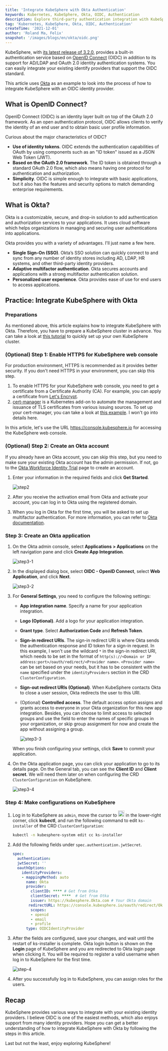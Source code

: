 ```yaml
---
title: 'Integrate KubeSphere with Okta Authentication'
keywords: Kubernetes, KubeSphere, Okta, OIDC, Authentication
description: Explore third-party authentication integration with KubeSphere.
tag: 'Kubernetes, KubeSphere, Okta, OIDC, Authentication'
createTime: '2021-12-01'
author: 'Roland Ma, Felix'
snapshot: '/images/blogs/en/okta/oidc.png'
---
```


KubeSphere, with [its latest release of 3.2.0](../kubesphere-3.2.0-ga-announcement/), provides a built-in authentication service based on [OpenID Connect](https://openid.net/connect/) (OIDC) in addition to its support for AD/LDAP and OAuth 2.0 identity authentication systems. You can easily integrate your existing identify providers that support the OIDC standard.

This article uses [Okta](https://www.okta.com/) as an example to look into the process of how to integrate KubeSphere with an OIDC identity provider.

## What is OpenID Connect?

OpenID Connect (OIDC) is an identity layer built on top of the OAuth 2.0 framework. As an open authentication protocol, OIDC allows clients to verify the identity of an end user and to obtain basic user profile information.

Curious about the major characteristics of OIDC?

- **Use of identity tokens**. OIDC extends the authentication capabilities of OAuth by using components such as an "ID token" issued as a JSON Web Token (JWT).
- **Based on the OAuth 2.0 framework**. The ID token is obtained through a standard OAuth 2.0 flow, which also means having one protocol for authentication and authorization.
- **Simplicity**. OIDC is simple enough to integrate with basic applications, but it also has the features and security options to match demanding enterprise requirements.

## What is Okta?

Okta is a customizable, secure, and drop-in solution to add authentication and authorization services to your applications. It uses cloud software which helps organizations in managing and securing user authentications into applications. 

Okta provides you with a variety of advantages. I'll just name a few here.

- **Single Sign-On (SSO)**. Okta’s SSO solution can quickly connect to and sync from any number of identity stores including AD, LDAP, HR systems, and other third-party identity providers.
- **Adaptive multifactor authentication**. Okta secures accounts and applications with a strong multifactor authentication solution.
- **Personalized user experience**. Okta provides ease of use for end users to access applications.

## Practice: Integrate KubeSphere with Okta

### Preparations

As mentioned above, this article explains how to integrate KubeSphere with Okta. Therefore, you have to prepare a KubeSphere cluster in advance. You can take a look at [this tutorial](https://kubesphere.io/docs/quick-start/all-in-one-on-linux/) to quickly set up your own KubeSphere cluster.

### (Optional) Step 1: Enable HTTPS for KubeSphere web console

For production environment, HTTPS is recommended as it provides better security. If you don't need HTTPS in your environment, you can skip this step.

1. To enable HTTPS for your KubeSphere web console, you need to get a certificate from a Certificate Authority (CA). For example, you can apply a certificate from [Let's Encrypt](https://letsencrypt.org/).
2. [cert-manager](https://github.com/jetstack/cert-manager/) is a Kubernetes add-on to automate the management and issuance of TLS certificates from various issuing sources. To set up your cert-manager, you can take a look at [this example](https://cert-manager.io/docs/tutorials/acme/ingress/#step-5-deploy-cert-manager). I won't go into details here.

In this article, let's use the URL https://console.kubesphere.io for accessing the KubeSphere web console.

### (Optional) Step 2: Create an Okta account

If you already have an Okta account, you can skip this step, but you need to make sure your existing Okta account has the admin permission. If not, go to the [Okta Workforce Identity Trial](https://www.okta.com/free-trial/) page to create an account. 

1. Enter your information in the required fields and click **Get Started**.

   ![step2](/images/blogs/en/okta/step2.png)

2. After you receive the activation email from Okta and activate your account, you can log in to Okta using the registered domain.

3. When you log in Okta for the first time, you will be asked to set up multifactor authentication. For more information, you can refer to [Okta documentation](https://help.okta.com/en/prod/Content/Topics/Security/mfa/mfa-home.htm).

### Step 3: Create an Okta application

1. On the Okta admin console, select **Applications > Applications** on the left navigation pane and click **Create App Integration**.

   ![step3-1](/images/blogs/en/okta/step3-1.png)

2. In the displayed dialog box, select **OIDC - OpenID Connect**, select **Web Application**, and click **Next**.

   ![step3-2](/images/blogs/en/okta/step3-2.png)

3. For **General Settings**, you need to configure the following settings:

   - **App integration name**. Specify a name for your application integration.

   - **Logo (Optional)**. Add a logo for your application integration.

   - **Grant type**. Select **Authorization Code** and **Refresh Token**.

   - **Sign-in redirect URIs**. The sign-in redirect URI is where Okta sends the authentication response and ID token for a sign-in request. In this example, I won't use the wildcard `*` in the sign-in redirect URI, which needs to be set in the format of `http(s)://<Domain or IP address:port>/oauth/redirect/<Provider name>`. `<Provider name>` can be set based on your needs, but it has to be consistent with the `name` specified under the `identityProviders` section in the CRD `ClusterConfiguration`.

   - **Sign-out redirect URIs (Optional)**. When KubeSphere contacts Okta to close a user session, Okta redirects the user to this URI.

   - (Optional) **Controlled access**. The default access option assigns and grants access to everyone in your Okta organization for this new app integration. Besides, you can choose to limit access to selected groups and use the field to enter the names of specific groups in your organization, or skip group assignment for now and create the app without assigning a group.

     ![step3-3](/images/blogs/en/okta/step3-3.png)

   When you finish configuring your settings, click **Save** to commit your application.

4. On the Okta application page, you can click your application to go to its details page. On the General tab, you can see the **Client ID** and **Client secret**. We will need them later on when configuring the CRD `ClusterConfiguration` on KubeSphere.

   ![step3-4](/images/blogs/en/okta/step3-4.png)

### Step 4: Make configurations on KubeSphere

1. Log in to KubeSphere as `admin`, move the cursor to <img src="/images/docs/v3.3/common-icons/hammer.png" width="20" /> in the lower-right corner, click **kubectl**, and run the following command to edit `ks-installer` of the CRD `ClusterConfiguration`:

   ```bash
   kubectl -n kubesphere-system edit cc ks-installer
   ```

2. Add the following fields under `spec.authentication.jwtSecret`.

   ```yaml
   spec:
     authentication:
     jwtSecret: ''
     oauthOptions:
       identityProviders:
       - mappingMethod: auto
         name: Okta
         provider:
           clientID: **** # Get from Otka
           clientSecret: ****  # Get from Otka
           issuer: https://kubesphere.Okta.com # Your Okta domain
   	      redirectURL: https://console.kubesphere.io/oauth/redirect/Okta
           scopes:
           - openid
           - email
           - profile
         type: OIDCIdentityProvider
   ```

3. After the fields are configured, save your changes, and wait until the restart of ks-installer is complete. Okta login button is shown on the **Login** page of KubeSphere and you are redirected to Okta login page when clicking it. You will be required to register a valid username when log in to KubeSphere for the first time.

   ![step-4](/images/blogs/en/okta/step-4.png)

4. After you successfully log in to KubeSphere, you can assign roles for the users.

## Recap

KubeSphere provides various ways to integrate with your existing identity providers. I believe OIDC is one of the easiest methods, which also enjoys support from many identity providers. Hope you can get a better understanding of how to integrate KubeSphere with Okta by following the steps in this article.

Last but not the least, enjoy exploring KubeSphere!
